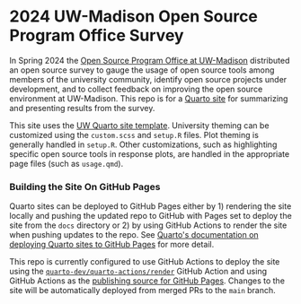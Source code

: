 # 2024 UW-Madison Open Source Program Office Survey

In Spring 2024 the [Open Source Program Office at UW-Madison](https://ospo.wisc.edu/) distributed an open source survey to gauge the usage of open source tools among members of the university community, identify open source projects under development, and to collect feedback on improving the open source environment at UW-Madison. This repo is for a [Quarto site](https://quarto.org/) for summarizing and presenting results from the survey.

This site uses the [UW Quarto site template](https://github.com/UW-Madison-DSI/uw_quarto_site_template). University theming can be customized using the `custom.scss` and `setup.R` files. Plot theming is generally handled in `setup.R`. Other customizations, such as highlighting specific open source tools in response plots, are handled in the appropriate page files (such as `usage.qmd`).

### Building the Site On GitHub Pages

Quarto sites can be deployed to GitHub Pages either by 1) rendering the site locally and pushing the updated repo to GitHub with Pages set to deploy the site from the `docs` directory or 2) by using GitHub Actions to render the site when pushing updates to the repo. See [Quarto's documentation on deploying Quarto sites to GitHub Pages](https://quarto.org/docs/publishing/github-pages.html#publish-command) for more detail.

This repo is currently configured to use GitHub Actions to deploy the site using the [`quarto-dev/quarto-actions/render`](https://github.com/quarto-dev/quarto-actions/tree/main/render) GitHub Action and using GitHub Actions as the [publishing source for GitHub Pages][GitHub pages publishing source].
Changes to the site will be automatically deployed from merged PRs to the `main` branch.

[GitHub pages publishing source]: https://docs.github.com/en/pages/getting-started-with-github-pages/configuring-a-publishing-source-for-your-github-pages-site#publishing-with-a-custom-github-actions-workflow
